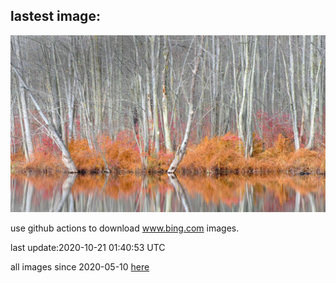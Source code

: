 ## lastest image:
![](images/BLNC.jpg)

use github actions to download www.bing.com images.

last update:2020-10-21 01:40:53 UTC

all images since 2020-05-10 [here](https://github.com/counter2015/bing-daily-images/tree/master/images) 
